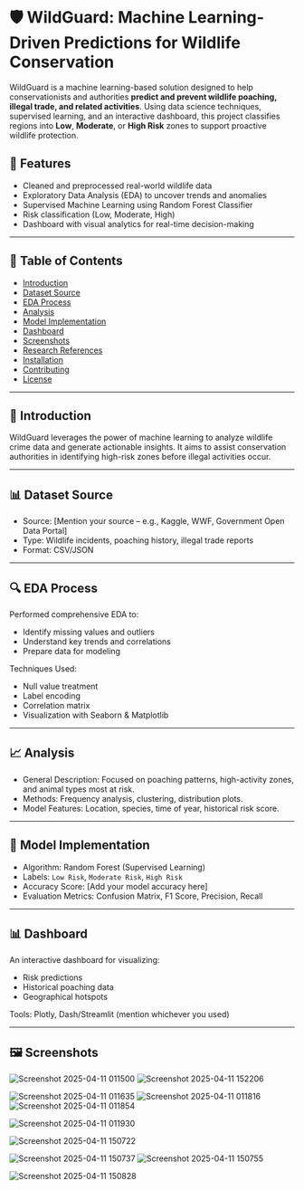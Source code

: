 # 🛡️ WildGuard: Machine Learning-Driven Predictions for Wildlife Conservation

WildGuard is a machine learning-based solution designed to help conservationists and authorities **predict and prevent wildlife poaching, illegal trade, and related activities**. Using data science techniques, supervised learning, and an interactive dashboard, this project classifies regions into **Low**, **Moderate**, or **High Risk** zones to support proactive wildlife protection.

## 📌 Features

- Cleaned and preprocessed real-world wildlife data
- Exploratory Data Analysis (EDA) to uncover trends and anomalies
- Supervised Machine Learning using Random Forest Classifier
- Risk classification (Low, Moderate, High)
- Dashboard with visual analytics for real-time decision-making

---

## 📂 Table of Contents

- [Introduction](#introduction)
- [Dataset Source](#dataset-source)
- [EDA Process](#eda-process)
- [Analysis](#analysis)
- [Model Implementation](#model-implementation)
- [Dashboard](#dashboard)
- [Screenshots](#screenshots)
- [Research References](#research-references)
- [Installation](#installation)
- [Contributing](#contributing)
- [License](#license)

---

## 🧠 Introduction

WildGuard leverages the power of machine learning to analyze wildlife crime data and generate actionable insights. It aims to assist conservation authorities in identifying high-risk zones before illegal activities occur.

---

## 📊 Dataset Source

- Source: [Mention your source – e.g., Kaggle, WWF, Government Open Data Portal]
- Type: Wildlife incidents, poaching history, illegal trade reports
- Format: CSV/JSON

---

## 🔍 EDA Process

Performed comprehensive EDA to:
- Identify missing values and outliers
- Understand key trends and correlations
- Prepare data for modeling

Techniques Used: 
- Null value treatment
- Label encoding
- Correlation matrix
- Visualization with Seaborn & Matplotlib

---

## 📈 Analysis

- General Description: Focused on poaching patterns, high-activity zones, and animal types most at risk.
- Methods: Frequency analysis, clustering, distribution plots.
- Model Features: Location, species, time of year, historical risk score.

---

## 🤖 Model Implementation

- Algorithm: Random Forest (Supervised Learning)
- Labels: `Low Risk`, `Moderate Risk`, `High Risk`
- Accuracy Score: [Add your model accuracy here]
- Evaluation Metrics: Confusion Matrix, F1 Score, Precision, Recall

---

## 📊 Dashboard

An interactive dashboard for visualizing:
- Risk predictions
- Historical poaching data
- Geographical hotspots

Tools: Plotly, Dash/Streamlit (mention whichever you used)

---

## 🖼️ Screenshots
![Screenshot 2025-04-11 011500](https://github.com/user-attachments/assets/e7146dcb-0553-4967-8fc0-28496e2ae4e0)
![Screenshot 2025-04-11 152206](https://github.com/user-attachments/assets/d157421c-8f53-4d0b-85e1-30aadbd78729)

![Screenshot 2025-04-11 011635](https://github.com/user-attachments/assets/0da61719-0f0e-4097-bcf0-cb781a27bcce)
![Screenshot 2025-04-11 011816](https://github.com/user-attachments/assets/cb214a79-6dec-4f0b-aba6-aef5a78c2e84)
![Screenshot 2025-04-11 011854](https://github.com/user-attachments/assets/0e9569d8-cb07-46ae-8719-aebc13a2b3d9)

![Screenshot 2025-04-11 011930](https://github.com/user-attachments/assets/161cddde-3478-444a-987a-cdb41425bf3f)

![Screenshot 2025-04-11 150722](https://github.com/user-attachments/assets/e69ec750-4a0f-40d5-ae9b-1259155e8c6f)

![Screenshot 2025-04-11 150737](https://github.com/user-attachments/assets/ce7a20a9-3c12-4b61-9d8d-27ad1e8efa24)
![Screenshot 2025-04-11 150755](https://github.com/user-attachments/assets/3377e716-1e09-4713-9392-c3fbabc02497)

![Screenshot 2025-04-11 150828](https://github.com/user-attachments/assets/aa254415-14f1-40dc-a77d-792effec7b7f)
